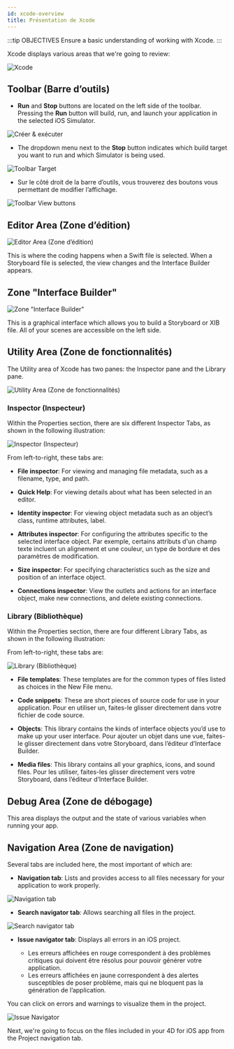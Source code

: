 ```yaml
---
id: xcode-overview
title: Présentation de Xcode
---
```


:::tip OBJECTIVES Ensure a basic understanding of working with Xcode. :::

Xcode displays various areas that we're going to review:

![Xcode](assets/en/customize-with-xcode/Discover-Xcode-4D-for-iOS.png)

## Toolbar (Barre d’outils)

* **Run** and **Stop** buttons are located on the left side of the toolbar. Pressing the **Run** button will build, run, and launch your application in the selected iOS Simulator.

![Créer & exécuter](assets/en/customize-with-xcode/Toolbar-Build-and-Run-Xcode-4D-for-iOS.png)

* The dropdown menu next to the **Stop** button indicates which build target you want to run and which Simulator is being used.

![Toolbar Target](assets/en/customize-with-xcode/Toolbar-Target-simulator-Xcode-4D-for-iOS.png)

* Sur le côté droit de la barre d’outils, vous trouverez des boutons vous permettant de modifier l’affichage.

![Toolbar View buttons](assets/en/customize-with-xcode/Toolbar-View-buttons-Xcode-4D-for-iOS.png)

## Editor Area (Zone d’édition)

![Editor Area (Zone d’édition)](assets/en/customize-with-xcode/Editor-Xcode-4D-for-iOS.png)

This is where the coding happens when a Swift file is selected. When a Storyboard file is selected, the view changes and the Interface Builder appears.

## Zone "Interface Builder"

![Zone "Interface Builder"](assets/en/customize-with-xcode/Interface-Builder-Xcode-4D-for-iOS.png)

This is a graphical interface which allows you to build a Storyboard or XIB file. All of your scenes are accessible on the left side.

## Utility Area (Zone de fonctionnalités)

The Utility area of Xcode has two panes: the Inspector pane and the Library pane.

![Utility Area (Zone de fonctionnalités)](assets/en/customize-with-xcode/Utility-Xcode-4D-for-iOS.png)

### Inspector (Inspecteur)

Within the Properties section, there are six different Inspector Tabs, as shown in the following illustration:

![Inspector (Inspecteur)](assets/en/customize-with-xcode/Xcode-Inspector-pane.png)

From left-to-right, these tabs are:

* **File inspector**: For viewing and managing file metadata, such as a filename, type, and path.

* **Quick Help**: For viewing details about what has been selected in an editor.

* **Identity inspector**: For viewing object metadata such as an object’s class, runtime attributes, label.

* **Attributes inspector**: For configuring the attributes specific to the selected interface object. Par exemple, certains attributs d'un champ texte incluent un alignement et une couleur, un type de bordure et des paramètres de modification.

* **Size inspector**: For specifying characteristics such as the size and position of an interface object.

* **Connections inspector**: View the outlets and actions for an interface object, make new connections, and delete existing connections.

### Library (Bibliothèque)

Within the Properties section, there are four different Library Tabs, as shown in the following illustration:

From left-to-right, these tabs are:

![Library (Bibliothèque)](assets/en/customize-with-xcode/Xcode-Library-pane.png)

* **File templates**: These templates are for the common types of files listed as choices in the New File menu.

* **Code snippets**: These are short pieces of source code for use in your application. Pour en utiliser un, faites-le glisser directement dans votre fichier de code source.

* **Objects**: This library contains the kinds of interface objects you’d use to make up your user interface. Pour ajouter un objet dans une vue, faites-le glisser directement dans votre Storyboard, dans l’éditeur d’Interface Builder.

* **Media files**: This library contains all your graphics, icons, and sound files. Pour les utiliser, faites-les glisser directement vers votre Storyboard, dans l’éditeur d’Interface Builder.

## Debug Area (Zone de débogage)

This area displays the output and the state of various variables when running your app.

## Navigation Area (Zone de navigation)

Several tabs are included here, the most important of which are:

* **Navigation tab**: Lists and provides access to all files necessary for your application to work properly.

![Navigation tab](assets/en/customize-with-xcode/Project-Navigation-Editor-Xcode-4D-for-iOS.png)

* **Search navigator tab**: Allows searching all files in the project.

![Search navigator tab](assets/en/customize-with-xcode/Search-Navigator-Xcode-4D-for-iOS.png)

* **Issue navigator tab**: Displays all errors in an iOS project.

    - Les erreurs affichées en rouge correspondent à des problèmes critiques qui doivent être résolus pour pouvoir générer votre application.
    - Les erreurs affichées en jaune correspondent à des alertes susceptibles de poser problème, mais qui ne bloquent pas la génération de l’application.

You can click on errors and warnings to visualize them in the project.

![Issue Navigator](assets/en/customize-with-xcode/Issue-Navigator-Xcode-4D-for-iOS.png)

Next, we're going to focus on the files included in your 4D for iOS app from the Project navigation tab.
